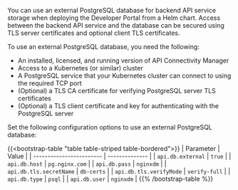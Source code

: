 You can use an external PostgreSQL database for backend API service storage when deploying the Developer Portal from a Helm chart.  Access between the backend API service and the database can be secured using TLS server certificates and optional client TLS certificates. 

To use an external PostgreSQL database, you need the following:

- An installed, licensed, and running version of API Connectivity Manager
- Access to a Kubernetes (or similar) cluster
- A PostgreSQL service that your Kubernetes cluster can connect to using the required TCP port
- (Optional) a TLS CA certificate for verifying PostgreSQL server TLS certificates
- (Optional) a TLS client certificate and key for authenticating with the PostgreSQL server

Set the following configuration options to use an external PostgreSQL database:

{{<bootstrap-table "table table-striped table-bordered">}}
| Parameter                | Value          |
| ------------------------ | -------------- |
| `api.db.external`        | `true`         |
| `api.db.host`            | `pg.nginx.com` |
| `api.db.pass`            | `nginxdm`      |
| `api.db.tls.secretName`  | `db-certs`     |
| `api.db.tls.verifyMode`  | `verify-full`  |
| `api.db.type`            | `psql`         |
| `api.db.user`            | `nginxdm`      |
{{% /bootstrap-table %}}
